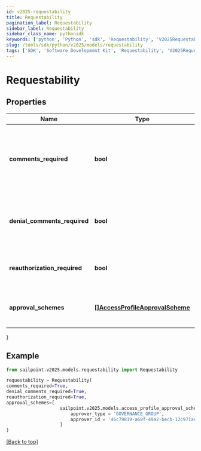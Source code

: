 ```yaml
---
id: v2025-requestability
title: Requestability
pagination_label: Requestability
sidebar_label: Requestability
sidebar_class_name: pythonsdk
keywords: ['python', 'Python', 'sdk', 'Requestability', 'V2025Requestability'] 
slug: /tools/sdk/python/v2025/models/requestability
tags: ['SDK', 'Software Development Kit', 'Requestability', 'V2025Requestability']
---
```


# Requestability


## Properties

Name | Type | Description | Notes
------------ | ------------- | ------------- | -------------
**comments_required** | **bool** | Indicates whether the requester of the containing object must provide comments justifying the request. | [optional] [default to False]
**denial_comments_required** | **bool** | Indicates whether an approver must provide comments when denying the request. | [optional] [default to False]
**reauthorization_required** | **bool** | Indicates whether reauthorization is required for the request. | [optional] [default to False]
**approval_schemes** | [**[]AccessProfileApprovalScheme**](access-profile-approval-scheme) | List describing the steps involved in approving the request. | [optional] 
}

## Example

```python
from sailpoint.v2025.models.requestability import Requestability

requestability = Requestability(
comments_required=True,
denial_comments_required=True,
reauthorization_required=True,
approval_schemes=[
                    sailpoint.v2025.models.access_profile_approval_scheme.AccessProfileApprovalScheme(
                        approver_type = 'GOVERNANCE_GROUP', 
                        approver_id = '46c79819-a69f-49a2-becb-12c971ae66c6', )
                    ]
)

```
[[Back to top]](#) 

